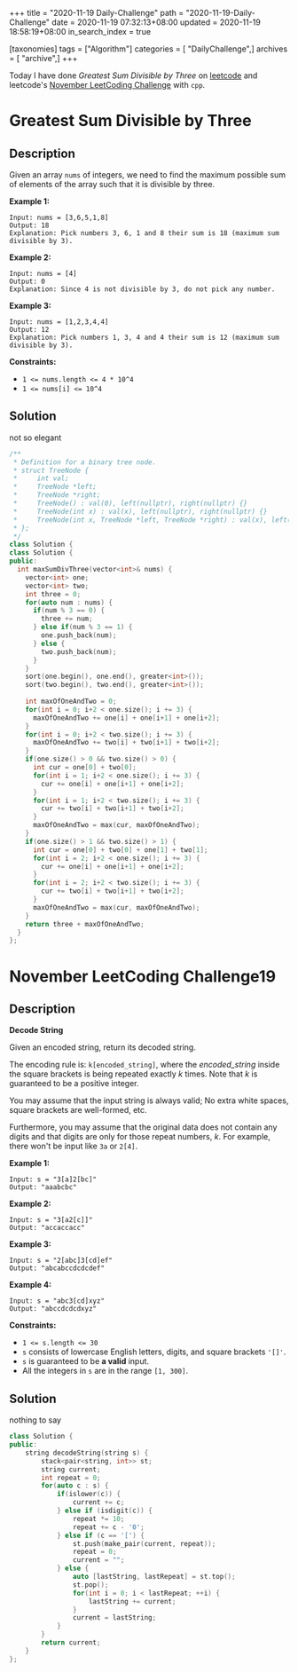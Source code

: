 +++
title = "2020-11-19 Daily-Challenge"
path = "2020-11-19-Daily-Challenge"
date = 2020-11-19 07:32:13+08:00
updated = 2020-11-19 18:58:19+08:00
in_search_index = true

[taxonomies]
tags = ["Algorithm"]
categories = [ "DailyChallenge",]
archives = [ "archive",]
+++

Today I have done *Greatest Sum Divisible by Three* on [leetcode](https://leetcode.com/problems/greatest-sum-divisible-by-three/) and leetcode's [November LeetCoding Challenge](https://leetcode.com/explore/challenge/card/november-leetcoding-challenge/566/week-3-november-15th-november-21st/3536/) with `cpp`.

<!-- more -->

# Greatest Sum Divisible by Three

## Description

Given an array `nums` of integers, we need to find the maximum possible sum of elements of the array such that it is divisible by three.

**Example 1:**

```
Input: nums = [3,6,5,1,8]
Output: 18
Explanation: Pick numbers 3, 6, 1 and 8 their sum is 18 (maximum sum divisible by 3).
```

**Example 2:**

```
Input: nums = [4]
Output: 0
Explanation: Since 4 is not divisible by 3, do not pick any number.
```

**Example 3:**

```
Input: nums = [1,2,3,4,4]
Output: 12
Explanation: Pick numbers 1, 3, 4 and 4 their sum is 12 (maximum sum divisible by 3).
```

**Constraints:**

- `1 <= nums.length <= 4 * 10^4`
- `1 <= nums[i] <= 10^4`

## Solution

not so elegant

``` cpp
/**
 * Definition for a binary tree node.
 * struct TreeNode {
 *     int val;
 *     TreeNode *left;
 *     TreeNode *right;
 *     TreeNode() : val(0), left(nullptr), right(nullptr) {}
 *     TreeNode(int x) : val(x), left(nullptr), right(nullptr) {}
 *     TreeNode(int x, TreeNode *left, TreeNode *right) : val(x), left(left), right(right) {}
 * };
 */
class Solution {
class Solution {
public:
  int maxSumDivThree(vector<int>& nums) {
    vector<int> one;
    vector<int> two;
    int three = 0;
    for(auto num : nums) {
      if(num % 3 == 0) {
        three += num;
      } else if(num % 3 == 1) {
        one.push_back(num);
      } else {
        two.push_back(num);
      }
    }
    sort(one.begin(), one.end(), greater<int>());
    sort(two.begin(), two.end(), greater<int>());
    
    int maxOfOneAndTwo = 0;
    for(int i = 0; i+2 < one.size(); i += 3) {
      maxOfOneAndTwo += one[i] + one[i+1] + one[i+2];
    }
    for(int i = 0; i+2 < two.size(); i += 3) {
      maxOfOneAndTwo += two[i] + two[i+1] + two[i+2];
    }
    if(one.size() > 0 && two.size() > 0) {
      int cur = one[0] + two[0];
      for(int i = 1; i+2 < one.size(); i += 3) {
        cur += one[i] + one[i+1] + one[i+2];
      }
      for(int i = 1; i+2 < two.size(); i += 3) {
        cur += two[i] + two[i+1] + two[i+2];
      }
      maxOfOneAndTwo = max(cur, maxOfOneAndTwo);
    }
    if(one.size() > 1 && two.size() > 1) {
      int cur = one[0] + two[0] + one[1] + two[1];
      for(int i = 2; i+2 < one.size(); i += 3) {
        cur += one[i] + one[i+1] + one[i+2];
      }
      for(int i = 2; i+2 < two.size(); i += 3) {
        cur += two[i] + two[i+1] + two[i+2];
      }
      maxOfOneAndTwo = max(cur, maxOfOneAndTwo);
    }
    return three + maxOfOneAndTwo;
  }
};
```

# November LeetCoding Challenge19

## Description

**Decode String**

Given an encoded string, return its decoded string.

The encoding rule is: `k[encoded_string]`, where the *encoded_string* inside the square brackets is being repeated exactly *k* times. Note that *k* is guaranteed to be a positive integer.

You may assume that the input string is always valid; No extra white spaces, square brackets are well-formed, etc.

Furthermore, you may assume that the original data does not contain any digits and that digits are only for those repeat numbers, *k*. For example, there won't be input like `3a` or `2[4]`.

**Example 1:**

```
Input: s = "3[a]2[bc]"
Output: "aaabcbc"
```

**Example 2:**

```
Input: s = "3[a2[c]]"
Output: "accaccacc"
```

**Example 3:**

```
Input: s = "2[abc]3[cd]ef"
Output: "abcabccdcdcdef"
```

**Example 4:**

```
Input: s = "abc3[cd]xyz"
Output: "abccdcdcdxyz"
```

**Constraints:**

- `1 <= s.length <= 30`
- `s` consists of lowercase English letters, digits, and square brackets `'[]'`.
- `s` is guaranteed to be **a valid** input.
- All the integers in `s` are in the range `[1, 300]`.

## Solution

nothing to say

``` cpp
class Solution {
public:
    string decodeString(string s) {
        stack<pair<string, int>> st;
        string current;
        int repeat = 0;
        for(auto c : s) {
            if(islower(c)) {
                current += c;
            } else if (isdigit(c)) {
                repeat *= 10;
                repeat += c - '0';
            } else if (c == '[') {
                st.push(make_pair(current, repeat));
                repeat = 0;
                current = "";
            } else {
                auto [lastString, lastRepeat] = st.top();
                st.pop();
                for(int i = 0; i < lastRepeat; ++i) {
                    lastString += current;
                }
                current = lastString;
            }
        }
        return current;
    }
};
```
